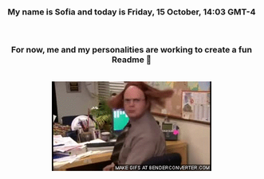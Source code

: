 


<div align="center">
<h3 >My name is Sofia and today is Friday, 15 October, 14:03 GMT-4</h3><br>
<h3 >For now, me and my personalities are working to create a fun Readme 👋
</h3><br>
<img src='img/dwight.gif' alt='working...'/>
</div>
